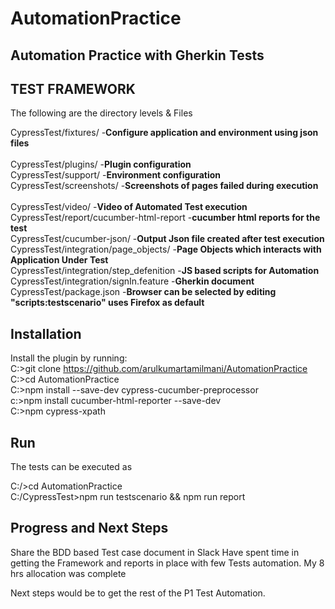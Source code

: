 # AutomationPractice
Automation Practice with Gherkin Tests
----------------
TEST FRAMEWORK
----------------

The following are the directory levels & Files

CypressTest/fixtures/		      						            -**Configure application and environment using json files**<br />		
CypressTest/plugins/								    	            -**Plugin configuration**<br /> 
CypressTest/support/				        			            -**Environment configuration**<br /> 
CypressTest/screenshots/							  	            -**Screenshots of pages failed during execution**<br /> 						
CypressTest/video/										                -**Video of Automated Test execution**<br /> 
CypressTest/report/cucumber-html-report                               -**cucumber html reports for the test**<br />
CypressTest/cucumber-json/								            -**Output Json file created after test execution**<br /> 
CypressTest/integration/page_objects/		-**Page Objects which interacts with Application Under Test**<br />
CypressTest/integration/step_defenition	-**JS based scripts for Automation**<br /> 
CypressTest/integration/signIn.feature	-**Gherkin document**<br />
CypressTest/package.json								              -**Browser can be selected by editing "scripts:testscenario" uses Firefox as default**<br />

## Installation
Install the plugin by running:<br />
C:\>git clone https://github.com/arulkumartamilmani/AutomationPractice<br />
C:\>cd AutomationPractice<br />
C:\>npm install --save-dev cypress-cucumber-preprocessor<br />
c:\>npm install cucumber-html-reporter --save-dev<br />
C:\>npm cypress-xpath<br />

## Run
The tests can be executed as<br />

C:/>cd AutomationPractice<br />
C:/CypressTest>npm run testscenario && npm run report<br />

## Progress and Next Steps
Share the BDD based Test case document in Slack
Have spent time in getting the Framework and reports in place with few Tests automation. My 8 hrs allocation was complete

Next steps would be to get the rest of the P1 Test Automation. 
